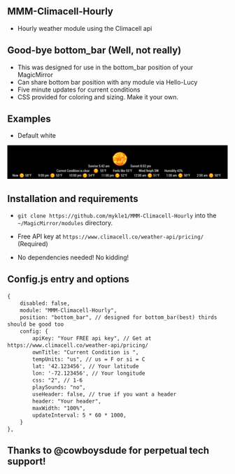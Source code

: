 ## MMM-Climacell-Hourly

* Hourly weather module using the Climacell api

## Good-bye bottom_bar (Well, not really)

* This was designed for use in the bottom_bar position of your MagicMirror
* Can share bottom bar position with any module via Hello-Lucy
* Five minute updates for current conditions
* CSS provided for coloring and sizing. Make it your own.

## Examples

* Default white

![](images/1.png)

## Installation and requirements

* `git clone https://github.com/mykle1/MMM-Climacell-Hourly` into the `~/MagicMirror/modules` directory.

* Free API key at `https://www.climacell.co/weather-api/pricing/` (Required)

* No dependencies needed! No kidding!

## Config.js entry and options

```
{
    disabled: false,
    module: "MMM-Climacell-Hourly",
    position: "bottom_bar", // designed for bottom_bar(best) thirds should be good too
    config: {
        apiKey: "Your FREE api key", // Get at https://www.climacell.co/weather-api/pricing/
        ownTitle: "Current Condition is ",
        tempUnits: "us", // us = F or si = C
        lat: '42.123456', // Your latitude
        lon: '-72.123456', // Your longitude
        css: "2", // 1-6
        playSounds: "no",
        useHeader: false, // true if you want a header
        header: "Your header",
        maxWidth: "100%",
        updateInterval: 5 * 60 * 1000,
    }
},
```

## Thanks to @cowboysdude for perpetual tech support!
